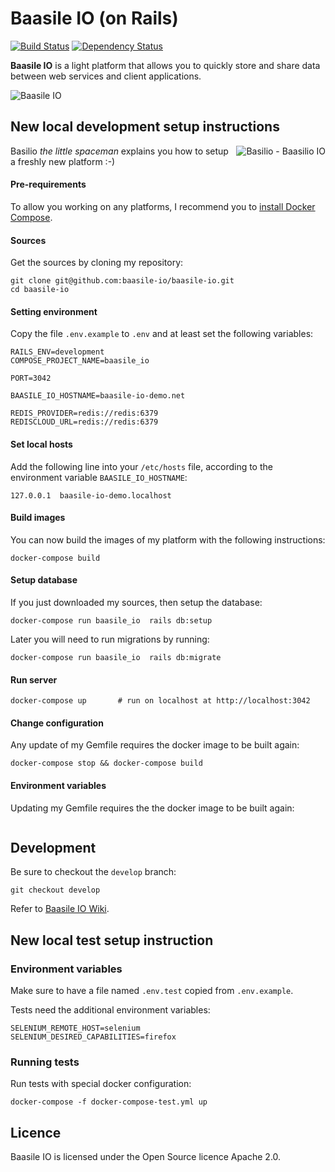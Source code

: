 # Baasile IO (on Rails)

[![Build Status](https://travis-ci.org/baasile-io/baasile-io.svg?branch=master)](https://travis-ci.org/baasile-io/baasile-io) [![Dependency Status](https://dependencyci.com/github/baasile-io/baasile-io/badge)](https://dependencyci.com/github/baasile-io/baasile-io)

**Baasile IO** is a light platform that allows you to quickly store and share data between web services and client applications.

![Baasile IO](http://baasile.io/assets/img/github/baasile-io-github.png)

## New local development setup instructions

<img align="right" src="http://baasile.io/assets/img/github/basilio-github-topright.png" alt="Basilio - Baasilio IO"/>

Basilio *the little spaceman* explains you how to setup a freshly new platform :-)

#### Pre-requirements

To allow you working on any platforms, I recommend you to [install Docker Compose](https://docs.docker.com/compose/install/).

#### Sources

Get the sources by cloning my repository:
```
git clone git@github.com:baasile-io/baasile-io.git
cd baasile-io
```

#### Setting environment

Copy the file `.env.example` to `.env` and at least set the following variables:

```
RAILS_ENV=development
COMPOSE_PROJECT_NAME=baasile_io

PORT=3042

BAASILE_IO_HOSTNAME=baasile-io-demo.net

REDIS_PROVIDER=redis://redis:6379
REDISCLOUD_URL=redis://redis:6379
```

#### Set local hosts

Add the following line into your `/etc/hosts` file, according to the environment variable `BAASILE_IO_HOSTNAME`:

```
127.0.0.1  baasile-io-demo.localhost
```

#### Build images

You can now build the images of my platform with the following instructions:

```
docker-compose build
```

#### Setup database

If you just downloaded my sources, then setup the database:

```
docker-compose run baasile_io  rails db:setup
```

Later you will need to run migrations by running:

```
docker-compose run baasile_io  rails db:migrate
```

#### Run server

```
docker-compose up       # run on localhost at http://localhost:3042
```

#### Change configuration

Any update of my Gemfile requires the docker image to be built again:

```
docker-compose stop && docker-compose build
```

#### Environment variables

Updating my Gemfile requires the the docker image to be built again:

```

```

## Development

Be sure to checkout the `develop` branch:

```
git checkout develop
```

Refer to [Baasile IO Wiki](https://github.com/baasile-io/baasile-io/wiki).

## New local test setup instruction

### Environment variables

Make sure to have a file named `.env.test` copied from `.env.example`.

Tests need the additional environment variables:

```
SELENIUM_REMOTE_HOST=selenium
SELENIUM_DESIRED_CAPABILITIES=firefox
```

### Running tests

Run tests with special docker configuration:

```
docker-compose -f docker-compose-test.yml up
```

## Licence

Baasile IO is licensed under the Open Source licence Apache 2.0.
